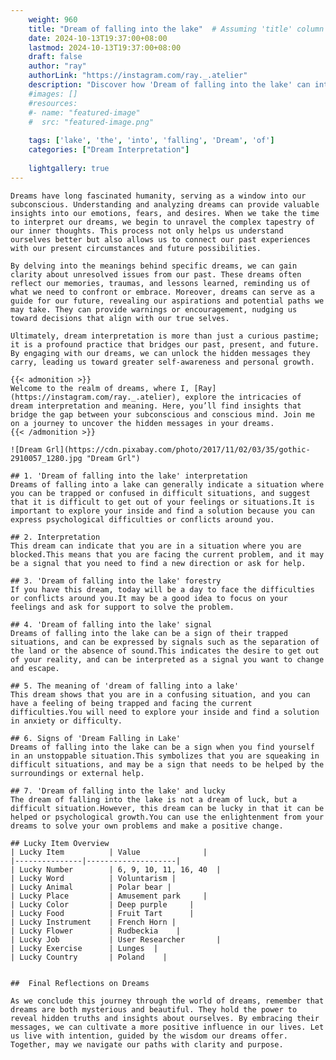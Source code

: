 ```yaml
---
    weight: 960
    title: "Dream of falling into the lake"  # Assuming 'title' column exists
    date: 2024-10-13T19:37:00+08:00
    lastmod: 2024-10-13T19:37:00+08:00
    draft: false
    author: "ray"
    authorLink: "https://instagram.com/ray._.atelier"
    description: "Discover how 'Dream of falling into the lake' can interpret your future and uncover its significant meanings in your life."
    #images: []
    #resources:
    #- name: "featured-image"
    #  src: "featured-image.png"
    
    tags: ['lake', 'the', 'into', 'falling', 'Dream', 'of']
    categories: ["Dream Interpretation"]
    
    lightgallery: true
---
```

    
    Dreams have long fascinated humanity, serving as a window into our subconscious. Understanding and analyzing dreams can provide valuable insights into our emotions, fears, and desires. When we take the time to interpret our dreams, we begin to unravel the complex tapestry of our inner thoughts. This process not only helps us understand ourselves better but also allows us to connect our past experiences with our present circumstances and future possibilities.
    
    By delving into the meanings behind specific dreams, we can gain clarity about unresolved issues from our past. These dreams often reflect our memories, traumas, and lessons learned, reminding us of what we need to confront or embrace. Moreover, dreams can serve as a guide for our future, revealing our aspirations and potential paths we may take. They can provide warnings or encouragement, nudging us toward decisions that align with our true selves.
    
    Ultimately, dream interpretation is more than just a curious pastime; it is a profound practice that bridges our past, present, and future. By engaging with our dreams, we can unlock the hidden messages they carry, leading us toward greater self-awareness and personal growth.
    
    {{< admonition >}}
    Welcome to the realm of dreams, where I, [Ray](https://instagram.com/ray._.atelier), explore the intricacies of dream interpretation and meaning. Here, you’ll find insights that bridge the gap between your subconscious and conscious mind. Join me on a journey to uncover the hidden messages in your dreams.
    {{< /admonition >}}
    
    ![Dream Grl](https://cdn.pixabay.com/photo/2017/11/02/03/35/gothic-2910057_1280.jpg "Dream Grl")
    
    ## 1. 'Dream of falling into the lake' interpretation
    Dreams of falling into a lake can generally indicate a situation where you can be trapped or confused in difficult situations, and suggest that it is difficult to get out of your feelings or situations.It is important to explore your inside and find a solution because you can express psychological difficulties or conflicts around you.
    
    ## 2. Interpretation
    This dream can indicate that you are in a situation where you are blocked.This means that you are facing the current problem, and it may be a signal that you need to find a new direction or ask for help.
    
    ## 3. 'Dream of falling into the lake' forestry
    If you have this dream, today will be a day to face the difficulties or conflicts around you.It may be a good idea to focus on your feelings and ask for support to solve the problem.
    
    ## 4. 'Dream of falling into the lake' signal
    Dreams of falling into the lake can be a sign of their trapped situations, and can be expressed by signals such as the separation of the land or the absence of sound.This indicates the desire to get out of your reality, and can be interpreted as a signal you want to change and escape.
    
    ## 5. The meaning of 'dream of falling into a lake'
    This dream shows that you are in a confusing situation, and you can have a feeling of being trapped and facing the current difficulties.You will need to explore your inside and find a solution in anxiety or difficulty.
    
    ## 6. Signs of 'Dream Falling in Lake'
    Dreams of falling into the lake can be a sign when you find yourself in an unstoppable situation.This symbolizes that you are squeaking in difficult situations, and may be a sign that needs to be helped by the surroundings or external help.
    
    ## 7. 'Dream of falling into the lake' and lucky
    The dream of falling into the lake is not a dream of luck, but a difficult situation.However, this dream can be lucky in that it can be helped or psychological growth.You can use the enlightenment from your dreams to solve your own problems and make a positive change.
    
    ## Lucky Item Overview
    | Lucky Item          | Value              |
    |---------------|--------------------|
    | Lucky Number        | 6, 9, 10, 11, 16, 40  |
    | Lucky Word          | Voluntarism |
    | Lucky Animal        | Polar bear |
    | Lucky Place         | Amusement park     |
    | Lucky Color         | Deep purple     |
    | Lucky Food          | Fruit Tart      |
    | Lucky Instrument    | French Horn |
    | Lucky Flower        | Rudbeckia    |
    | Lucky Job           | User Researcher       |
    | Lucky Exercise      | Lunges  |
    | Lucky Country       | Poland    |
    
    
    ##  Final Reflections on Dreams
    
    As we conclude this journey through the world of dreams, remember that dreams are both mysterious and beautiful. They hold the power to reveal hidden truths and insights about ourselves. By embracing their messages, we can cultivate a more positive influence in our lives. Let us live with intention, guided by the wisdom our dreams offer. Together, may we navigate our paths with clarity and purpose.
    